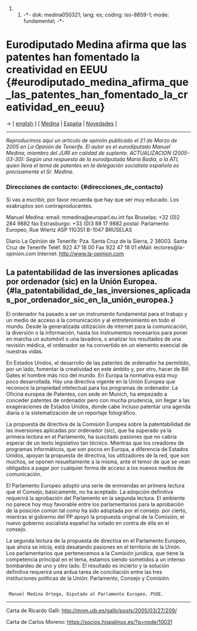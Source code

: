 1.  1.  -\*- dok: medina050321; lang: es; coding: iso-8859-1; mode:
        fundamental; -\*-

# Eurodiputado Medina afirma que las patentes han fomentado la creatividad en EEUU {#eurodiputado_medina_afirma_que_las_patentes_han_fomentado_la_creatividad_en_eeuu}

-\> \[ [ english](Medina050321En "wikilink") \] \[ [
Medina](ManuelMedinaEs "wikilink") \| [ España](SwpatesEs "wikilink") \|
[ Novedades](SwpatcninoEs "wikilink") \]

------------------------------------------------------------------------

*Reproducimos aquí un artículo de opinión publicado el 21 de Marzo de
2005 en La Opinión de Tenerife. El autor es el eurodiputado Manuel
Medina, miembro del JURI en calidad de suplente. ACTUALIZACION
(2005-03-30): Según una respuesta de la eurodiputada María Badia, a la
ATI, quien lleva el tema de patentes en la delegación socialista
española es precisamente el Sr. Medina.*

### Direcciones de contacto: {#direcciones_de_contacto}

Si vas a escribir, por favor recuerda que hay que ser muy educado. Los
exabruptos son contraproducentes.

Manuel Medina: email: mmedina\@europarl.eu.int fax Bruselas: +32 (0)2
284 9882 fax Estrasburgo: +33 (0)3 88 17 9882 postal: Parlamento
Europeo, Rue Wiertz ASP 11G351 B-1047 BRUSELAS

Diario La Opinión de Tenerife: Pza. Santa Cruz de la Sierra, 2 38003.
Santa Cruz de Tenerife Teléf. 922 47 18 00 Fax 922 47 18 01 eMail:
lectores\@la-opinion.com Internet: <http://www.la-opinion.com>

## La patentabilidad de las inversiones aplicadas por ordenador (sic) en la Unión Europea. {#la_patentabilidad_de_las_inversiones_aplicadas_por_ordenador_sic_en_la_unión_europea.}

El ordenador ha pasado a ser un instrumento fundamental para el trabajo
y un medio de acceso a la comunicación y al entretenimiento en todo el
mundo. Desde la generalizada utilización de internet para la
comunicación, la diversión o la información, hasta los instrumentos
necesarios para poner en marcha un automóvil o una lavadora, o analizar
los resultados de una revisión médica, el ordenador se ha convertido en
un elemento esencial de nuestras vidas.

En Estados Unidos, el desarrollo de las patentes de ordenador ha
permitido, por un lado, fomentar la creatividad en este ámbito y, por
otro, hacer de Bill Gates el hombre más rico del mundo. En Europa la
normativa está muy poco desarrollada. Hay una directiva vigente en la
Unión Europea que reconoce la propiedad intelectual para los programas
de ordenador. La Oficina europea de Patentes, con sede en Munich, ha
empezado a conceder patentes de ordenador pero con mucha prudencia, sin
llegar a las exageraciones de Estados Unidos, donde cabe incluso
patentar una agenda diaria o la sistematización de un reportaje
fotográfico.

La propuesta de directiva de la Comisión Europea sobre la patentabilidad
de las inversiones aplicadas por ordenador (sic), que ha superado ya la
primera lectura en el Parlamento, ha suscitado pasiones que no cabría
esperar de un texto legislativo tan técnico. Mientras que los creadores
de programas informáticos, que son pocos en Europa, a diferencia de
Estados Unidos, apoyan la propuesta de directiva, los utilizadores de la
red, que son muchos, se oponen resueltamente a la misma, ante el temor
de que se vean obligados a pagar por cualquier forma de acceso a los
nuevos medios de comunicación.

El Parlamento Europeo adoptó una serie de enmiendas en primera lectura
que el Consejo, básicamente, no ha aceptado. La adopción definitiva
requerirá la aprobación del Parlamento en la segunda lectura. El
ambiente no parece hoy muy favorable entre los parlamentarios para la
aprobación de la posición común tal como ha sido adoptada por el
consejo. por cierto, mientras el gobierno del PP apoyó la propuesta
original de la Comisión, el nuevo gobierno socialista español ha votado
en contra de ella en el consejo.

La segunda lectura de la propuesta de directiva en el Parlamento
Europeo, que ahora se inicia, está desatando pasiones en el territorio
de la Unión. Los parlamentarios que pertenecemos a la Comisión jurídica,
que tiene la competencia principal en el tema, estamos siendo sometidos
a un intenso bombardeo de uno y otro lado. El resultado es incierto y la
solución definitiva requerirá una ardua tarea de conciliación entre las
tres instituciones políticas de la Unión: Parlamento, Consejo y
Comisión.

`                                                                       Manuel Medina Ortega, Diputado al Parlamento Europeo, PSOE.`

------------------------------------------------------------------------

Carta de Ricardo Galli: <http://mnm.uib.es/gallir/posts/2005/03/27/209/>

Carta de Carlos Moreno: <https://socios.hispalinux.es/?q=node/10031>
